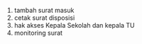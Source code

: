 1. tambah surat masuk
2. cetak surat disposisi
3. hak akses Kepala Sekolah dan kepala TU
4. monitoring surat
